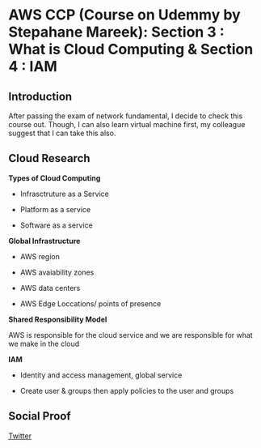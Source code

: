 # AWS CCP (Course on Udemmy by Stepahane Mareek): Section 3 : What is Cloud Computing & Section 4 : IAM

## Introduction

After passing the exam of network fundamental, I decide to check this course out. Though, I can also learn virtual machine first, my colleague suggest that I can take this also.

## Cloud Research

**Types of Cloud Computing**

- Infrasctruture as a Service

- Platform as a service

- Software as a service

**Global Infrastructure**

- AWS region

- AWS avaiability zones

- AWS data centers

- AWS Edge Loccations/ points of presence

**Shared Responsibility Model** 

AWS is responsible for the cloud service and we are responsible for what we make in the cloud

**IAM**

- Identity and access management, global service

- Create user & groups then apply policies to the user and groups


## Social Proof

[Twitter](https://twitter.com/JoeSeven08/status/1495688314200166403)
